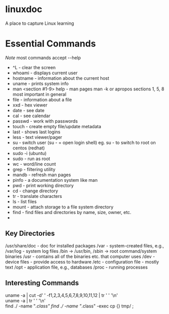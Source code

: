 # linuxdoc
A place to capture Linux learning

# Essential Commands
*Note* most commands accept --help

* ^L - clear the screen
* whoami - displays current user
* hostname - information about the current host
* uname - prints system info
* man <section #1-9> help - man pages
  man -k <keyword> or apropos
  sections 1, 5, 8 most important in general
* file - information about a file
* xxd - hex viewer
* date - see date
* cal - see calendar
* passwd - work with passwords
* touch - create empty file/update metadata
* last - shows last logins
* less - text viewer/pager
* su - switch user (su - = open login shell)
  eg. su - to switch to root on centos (redhat)
* sudo -i (ubuntu)
* sudo <cmd> - run <cmd> as root
* wc - word/line count
* grep - filtering utility
* mandb - refresh man pages
* pinfo - a documentation system like man
* pwd - print working directory
* cd - change directory
* tr - translate characters
* ls - list files
* mount - attach storage to a file system directory
* find - find files and directories by name, size, owner, etc.
* 
  
  
  
## Key Directories

/usr/share/doc - doc for installed packages
/var - system-created files, e.g., /var/log - system log files
/bin -> /usr/bin, /sbin -> root command/system binaries
/usr - contains all of the binaries etc. that computer uses
/dev - device files - provide access to hardware
/etc - configuration file - mostly text
/opt - application file, e.g., databases
/proc - running processes




## Interesting Commands

uname -a | cut -d' ' -f1,2,3,4,5,6,7,8,9,10,11,12 | tr ' ' '\n' <br/>
uname -a | tr ' ' '\n'<br/>
find ./ -name "*.class"
find ./ -name "*.class" -exec cp {} tmp/ \;

